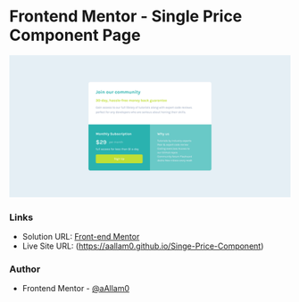 # Frontend Mentor - Single Price Component Page

![](images/single-price-component.png)

### Links

- Solution URL: [Front-end Mentor](https://www.frontendmentor.io/solutions/responsive-price-component-using-css-flex-2_W2QA5Yup)
- Live Site URL: (https://aallam0.github.io/Singe-Price-Component)

### Author

- Frontend Mentor - [@aAllam0](https://www.frontendmentor.io/profile/aAllam0)


